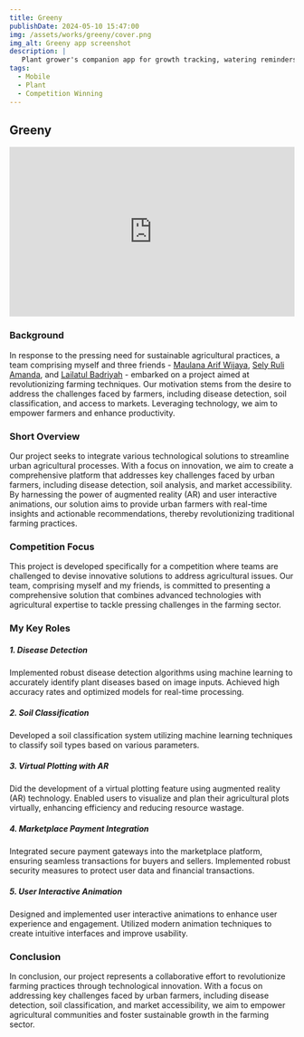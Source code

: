 ```yaml
---
title: Greeny
publishDate: 2024-05-10 15:47:00
img: /assets/works/greeny/cover.png
img_alt: Greeny app screenshot
description: |
   Plant grower's companion app for growth tracking, watering reminders, plant disease diagnosis, soil type identification, and AR garden planning with gamification.
tags:
  - Mobile
  - Plant
  - Competition Winning
---
```


## Greeny

<iframe width="100%" height="300" src="https://www.youtube.com/embed/2q5aPL7HX48?si=mnS3CZu-pPL24Mmk" title="YouTube video player" frameborder="0" allow="accelerometer; autoplay; clipboard-write; encrypted-media; gyroscope; picture-in-picture; web-share" referrerpolicy="strict-origin-when-cross-origin" allowfullscreen></iframe>


### Background

In response to the pressing need for sustainable agricultural practices, a team comprising myself and three friends - [Maulana Arif Wijaya](https://www.linkedin.com/in/maulana-arif), [Sely Ruli Amanda](https://www.linkedin.com/in/sely-ruli-amanda-b2a25a1b3), and [Lailatul Badriyah](https://www.linkedin.com/in/lailatulbadriyah) - embarked on a project aimed at revolutionizing farming techniques. Our motivation stems from the desire to address the challenges faced by farmers, including disease detection, soil classification, and access to markets. Leveraging technology, we aim to empower farmers and enhance productivity.

### Short Overview

Our project seeks to integrate various technological solutions to streamline urban agricultural processes. With a focus on innovation, we aim to create a comprehensive platform that addresses key challenges faced by urban farmers, including disease detection, soil analysis, and market accessibility. By harnessing the power of augmented reality (AR) and user interactive animations, our solution aims to provide urban farmers with real-time insights and actionable recommendations, thereby revolutionizing traditional farming practices.

### Competition Focus

This project is developed specifically for a competition where teams are challenged to devise innovative solutions to address agricultural issues. Our team, comprising myself and my friends, is committed to presenting a comprehensive solution that combines advanced technologies with agricultural expertise to tackle pressing challenges in the farming sector.

### My Key Roles

##### **1. Disease Detection**
Implemented robust disease detection algorithms using machine learning to accurately identify plant diseases based on image inputs. Achieved high accuracy rates and optimized models for real-time processing.

##### **2. Soil Classification**
Developed a soil classification system utilizing machine learning techniques to classify soil types based on various parameters.

##### **3. Virtual Plotting with AR**
Did the development of a virtual plotting feature using augmented reality (AR) technology. Enabled users to visualize and plan their agricultural plots virtually, enhancing efficiency and reducing resource wastage.

##### **4. Marketplace Payment Integration**
Integrated secure payment gateways into the marketplace platform, ensuring seamless transactions for buyers and sellers. Implemented robust security measures to protect user data and financial transactions.

##### **5. User Interactive Animation**
Designed and implemented user interactive animations to enhance user experience and engagement. Utilized modern animation techniques to create intuitive interfaces and improve usability.

### Conclusion

In conclusion, our project represents a collaborative effort to revolutionize farming practices through technological innovation. With a focus on addressing key challenges faced by urban farmers, including disease detection, soil classification, and market accessibility, we aim to empower agricultural communities and foster sustainable growth in the farming sector.
